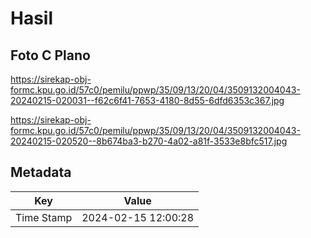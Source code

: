 # Hasil

## Foto C Plano

https://sirekap-obj-formc.kpu.go.id/57c0/pemilu/ppwp/35/09/13/20/04/3509132004043-20240215-020031--f62c6f41-7653-4180-8d55-6dfd6353c367.jpg

https://sirekap-obj-formc.kpu.go.id/57c0/pemilu/ppwp/35/09/13/20/04/3509132004043-20240215-020520--8b674ba3-b270-4a02-a81f-3533e8bfc517.jpg


## Metadata

| Key        | Value               |
| ---------- | ------------------- |
| Time Stamp | 2024-02-15 12:00:28 |



